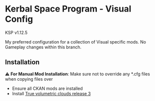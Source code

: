 # Kerbal Space Program - Visual Config
KSP v1.12.5

My preferred configuration for a collection of Visual specific mods. No Gameplay changes within this branch.

## Installation 
:warning: **For Manual Mod Installation**: Make sure not to override any *.cfg files when copying files over

- Ensure all CKAN mods are installed
- Install [True volumetric clouds release 3](https://www.patreon.com/posts/true-volumetric-87982960)

